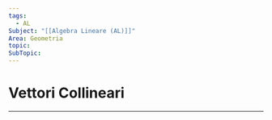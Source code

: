 ```yaml
---
tags:
  - AL
Subject: "[[Algebra Lineare (AL)]]"
Area: Geometria
topic: 
SubTopic:
---
```

# Vettori Collineari
---
